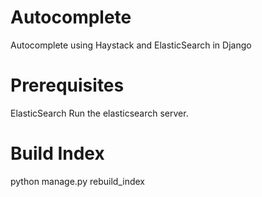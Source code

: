 # Autocomplete
Autocomplete using Haystack and ElasticSearch in Django 

# Prerequisites

ElasticSearch 
Run the elasticsearch server.


# Build Index
python manage.py rebuild_index
